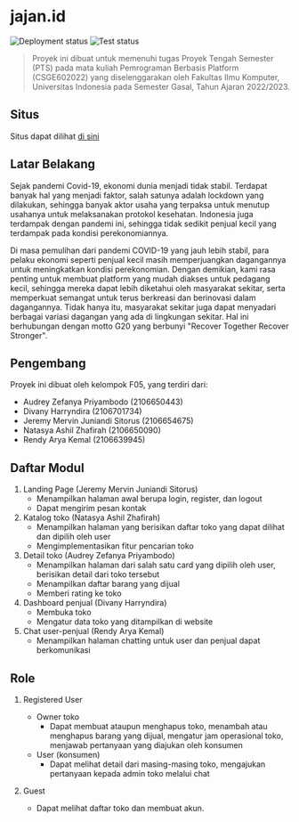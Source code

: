 # jajan.id

![Deployment status](https://github.com/PBPF05/jajan-id/actions/workflows/dpl.yml/badge.svg)
![Test status](https://github.com/PBPF05/jajan-id/actions/workflows/test.yml/badge.svg)

> Proyek ini dibuat untuk memenuhi tugas Proyek Tengah Semester (PTS) pada mata kuliah Pemrograman Berbasis Platform (CSGE602022) yang diselenggarakan oleh Fakultas Ilmu Komputer, Universitas Indonesia pada Semester Gasal, Tahun Ajaran 2022/2023.

## Situs

Situs dapat dilihat [di sini](https://jajanid.herokuapp.com/)

## Latar Belakang

Sejak pandemi Covid-19, ekonomi dunia menjadi tidak stabil. Terdapat banyak hal yang menjadi faktor, salah satunya adalah lockdown yang dilakukan, sehingga banyak aktor usaha yang terpaksa untuk menutup usahanya untuk melaksanakan protokol kesehatan. Indonesia juga terdampak dengan pandemi ini, sehingga tidak sedikit penjual kecil yang terdampak pada kondisi perekonomiannya.

Di masa pemulihan dari pandemi COVID-19 yang jauh lebih stabil, para pelaku ekonomi seperti penjual kecil masih memperjuangkan dagangannya untuk meningkatkan kondisi perekonomian. Dengan demikian, kami rasa penting untuk membuat platform yang mudah diakses untuk pedagang kecil, sehingga mereka dapat lebih diketahui oleh masyarakat sekitar, serta memperkuat semangat untuk terus berkreasi dan berinovasi dalam dagangannya. Tidak hanya itu, masyarakat sekitar juga dapat menyadari berbagai variasi dagangan yang ada di lingkungan sekitar. Hal ini berhubungan dengan motto G20 yang berbunyi "Recover Together Recover Stronger".

## Pengembang

Proyek ini dibuat oleh kelompok F05, yang terdiri dari:

- Audrey Zefanya Priyambodo (2106650443)
- Divany Harryndira (2106701734)
- Jeremy Mervin Juniandi Sitorus (2106654675)
- Natasya Ashil Zhafirah (2106650090)
- Rendy Arya Kemal (2106639945)

## Daftar Modul

1. Landing Page (Jeremy Mervin Juniandi Sitorus)
   - Menampilkan halaman awal berupa login, register, dan logout
   - Dapat mengirim pesan kontak
2. Katalog toko (Natasya Ashil Zhafirah)
   - Menampilkan halaman yang berisikan daftar toko yang dapat dilihat dan dipilih oleh user
   - Mengimplementasikan fitur pencarian toko
3. Detail toko (Audrey Zefanya Priyambodo)
   - Menampilkan halaman dari salah satu card yang dipilih oleh user, berisikan detail dari toko tersebut
   - Menampilkan daftar barang yang dijual
   - Memberi rating ke toko
4. Dashboard penjual (Divany Harryndira)
   - Membuka toko
   - Mengatur data toko yang ditampilkan di website
5. Chat user-penjual (Rendy Arya Kemal)
   - Menampilkan halaman chatting untuk user dan penjual dapat berkomunikasi

## Role

1. Registered User

   - Owner toko
     - Dapat membuat ataupun menghapus toko, menambah atau menghapus barang yang dijual, mengatur jam operasional toko, menjawab pertanyaan yang diajukan oleh konsumen
   - User (konsumen)
     - Dapat melihat detail dari masing-masing toko, mengajukan pertanyaan kepada admin toko melalui chat

2. Guest
   - Dapat melihat daftar toko dan membuat akun.
